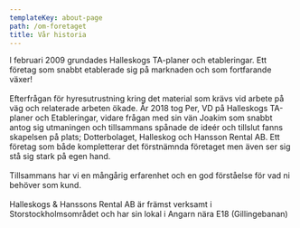 ```yaml
---
templateKey: about-page
path: /om-foretaget
title: Vår historia
---
```

I februari 2009 grundades Halleskogs TA-planer och etableringar. Ett företag som snabbt etablerade sig på marknaden och som fortfarande växer!\
\
Efterfrågan för hyresutrustning kring det material som krävs vid arbete på väg och relaterade arbeten ökade. År 2018 tog Per, VD på Halleskogs TA-planer och Etableringar, vidare frågan med sin vän Joakim som snabbt antog sig utmaningen och tillsammans spånade de ideér och tillslut fanns skapelsen på plats; Dotterbolaget, Halleskog och Hansson Rental AB. Ett företag som både kompletterar det förstnämnda företaget men även ser sig stå sig stark på egen hand.\
\
Tillsammans har vi en mångårig erfarenhet och en god förståelse för vad ni behöver som kund.\
\
Halleskogs & Hanssons Rental AB är främst verksamt i Storstockholmsområdet och har sin lokal i Angarn nära E18 (Gillingebanan)
